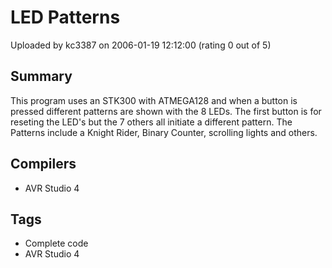 # LED Patterns

Uploaded by kc3387 on 2006-01-19 12:12:00 (rating 0 out of 5)

## Summary

This program uses an STK300 with ATMEGA128 and when a button is pressed different patterns are shown with the 8 LEDs. The first button is for reseting the LED's but the 7 others all initiate a different pattern. The Patterns include a Knight Rider, Binary Counter, scrolling lights and others.

## Compilers

- AVR Studio 4

## Tags

- Complete code
- AVR Studio 4
